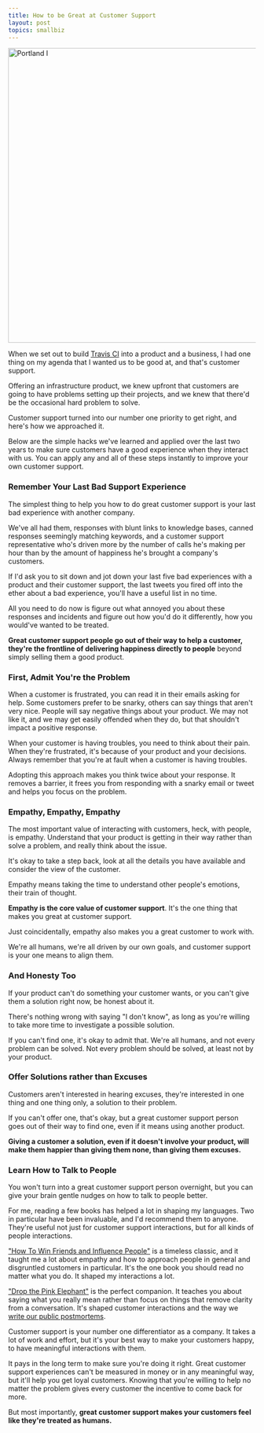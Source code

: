 ```yaml
---
title: How to be Great at Customer Support
layout: post
topics: smallbiz
---
```

<a href="https://www.flickr.com/photos/ipom/5833220995" title="Portland I by Mathias, on Flickr"><img src="https://farm6.staticflickr.com/5227/5833220995_69690af7b0.jpg" width="600" alt="Portland I"></a>

When we set out to build [Travis CI](https://travis-ci.com) into a product and a
business, I had one thing on my agenda that I wanted us to be good at, and
that's customer support.

Offering an infrastructure product, we knew upfront that customers are going to
have problems setting up their projects, and we knew that there'd be the
occasional hard problem to solve.

Customer support turned into our number one priority to get right, and here's
how we approached it.

Below are the simple hacks we've learned and applied over the last two years to
make sure customers have a good experience when they interact with us. You can
apply any and all of these steps instantly to improve your own customer support.

### Remember Your Last Bad Support Experience

The simplest thing to help you how to do great customer support is your last bad
experience with another company.

We've all had them, responses with blunt links to knowledge bases, canned
responses seemingly matching keywords, and a customer support representative
who's driven more by the number of calls he's making per hour than by the amount
of happiness he's brought a company's customers.

If I'd ask you to sit down and jot down your last five bad experiences with a
product and their customer support, the last tweets you fired off into the ether
about a bad experience, you'll have a useful list in no time.

All you need to do now is figure out what annoyed you about these responses and
incidents and figure out how you'd do it differently, how you would've wanted to
be treated.

**Great customer support people go out of their way to help a customer, they're
the frontline of delivering happiness directly to people** beyond simply selling
them a good product.

### First, Admit You're the Problem

When a customer is frustrated, you can read it in their emails asking for help.
Some customers prefer to be snarky, others can say things that aren't very nice.
People will say negative things about your product. We may not like it, and we
may get easily offended when they do, but that shouldn't impact a positive
response.

When your customer is having troubles, you need to think about their pain. When
they're frustrated, it's because of your product and your decisions. Always
remember that you're at fault when a customer is having troubles.

Adopting this approach makes you think twice about your response. It removes a
barrier, it frees you from responding with a snarky email or tweet and helps you
focus on the problem.

### Empathy, Empathy, Empathy

The most important value of interacting with customers, heck, with people, is
empathy. Understand that your product is getting in their way rather than solve
a problem, and really think about the issue.

It's okay to take a step back, look at all the details you have available and
consider the view of the customer.

Empathy means taking the time to understand other people's emotions, their train
of thought.

**Empathy is the core value of customer support**. It's the one thing that makes
you great at customer support.

Just coincidentally, empathy also makes you a great customer to work with.

We're all humans, we're all driven by our own goals, and customer support is
your one means to align them.

### And Honesty Too

If your product can't do something your customer wants, or you can't give them a
solution right now, be honest about it.

There's nothing wrong with saying "I don't know", as long as you're willing to
take more time to investigate a possible solution.

If you can't find one, it's okay to admit that. We're all humans, and not every
problem can be solved. Not every problem should be solved, at least not by your
product.

### Offer Solutions rather than Excuses

Customers aren't interested in hearing excuses, they're interested in one thing
and one thing only, a solution to their problem.

If you can't offer one, that's okay, but a great customer support person goes
out of their way to find one, even if it means using another product.

**Giving a customer a solution, even if it doesn't involve your product, will
make them happier than giving them none, than giving them excuses.**

### Learn How to Talk to People

You won't turn into a great customer support person overnight, but you can give
your brain gentle nudges on how to talk to people better.

For me, reading a few books has helped a lot in shaping my languages. Two in
particular have been invaluable, and I'd recommend them to anyone. They're
useful not just for customer support interactions, but for all kinds of people
interactions.

["How To Win Friends and Influence People"](http://amzn.to/1yQHtYp) is a
timeless classic, and it taught me a lot about empathy and how to approach
people in general and disgruntled customers in particular. It's the one book you
should read no matter what you do. It shaped my interactions a lot.

["Drop the Pink Elephant"](http://amzn.to/1lRM3zP) is the perfect companion. It
teaches you about saying what you really mean rather than focus on things that
remove clarity from a conversation. It's shaped customer interactions and the
way we [write our public
postmortems](http://blog.travis-ci.com/2014-06-26-three-ingredients-to-a-great-postmortem/).

Customer support is your number one differentiator as a company. It takes a lot
of work and effort, but it's your best way to make your customers happy, to have
meaningful interactions with them.

It pays in the long term to make sure you're doing it right. Great customer
support experiences can't be measured in money or in any meaningful way, but
it'll help you get loyal customers. Knowing that you're willing to help no
matter the problem gives every customer the incentive to come back for more.

But most importantly, **great customer support makes your customers feel like
they're treated as humans.**
